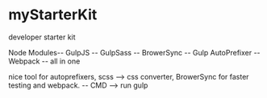 # myStarterKit
developer starter kit



Node Modules--
GulpJS -- GulpSass -- BrowerSync -- Gulp AutoPrefixer -- Webpack -- all in one

nice tool for autoprefixers, scss --> css converter, BrowerSync for faster testing and webpack. -- CMD --> run gulp
